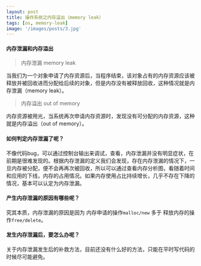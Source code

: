 ```yaml
---
layout: post
title: 操作系统之内存溢出（memory leak）
tags: [os, memory-leak]
image: '/images/posts/3.jpg'
---
```


#### 内存泄漏和内存溢出

> 内存泄漏 memory leak

当我们为一个对象申请了内存资源后，当程序结束，该对象占有的内存资源应该被释放并被回收进而分配给后续的对象，但是内存没有被释放回收，这种情况就是内存泄漏（memory leak）。

> 内存溢出 out of memory

内存资源被用光，当系统再次申请内存资源时，发现没有可分配的内存资源，这种就是内存溢出（out of memory）。

#### 如何判定内存泄漏了呢？

不像代码bug，可以通过控制台输出来调试，查看，内存泄漏并没有明显症状，在前期是很难发现的。根据内存泄漏的定义我们会发现，存在内存泄漏的情况下，一旦内存被分配，便不会再再次被回收，所以可以通过查看内存分析图，看随着时间和应用的下线，内存的占用情况。如果内存使用占比持续增长，几乎不存在下降的情况，基本可以认定为内存泄漏。

#### 产生内存泄漏的原因有哪些呢？

究其本质，内存泄漏的原因是因为 内存申请的操作`malloc/new` 多于 释放内存的操作`free/delete`。

#### 发生内存泄漏后，要怎么办呢？

关于内存泄漏发生后的补救方法，目前还没有什么好的方法，只能在平时写代码的时候尽可能避免。
